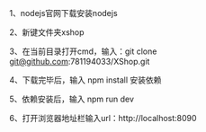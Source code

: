1、nodejs官网下载安装nodejs

2、新键文件夹xshop

3、在当前目录打开cmd，输入：git clone git@github.com:781194033/XShop.git

4、下载完毕后，输入 npm install 安装依赖

5、依赖安装后，输入 npm run dev

6、打开浏览器地址栏输入url：http://localhost:8090
